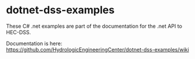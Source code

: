 # dotnet-dss-examples

These C# .net examples are part of the documentation for the .net API to HEC-DSS.


Documentation is here:
https://github.com/HydrologicEngineeringCenter/dotnet-dss-examples/wiki
